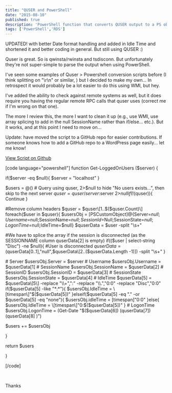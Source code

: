```yaml
---
title: "QUSER and PowerShell"
date: "2015-08-10"
published: true
description: 'PowerShell function that converts QUSER output to a PS object!'
tags: ['PowerShell','RDS']
---
```


UPDATED! with better Date format handling and added in Idle Time and shortened it and better coding in general. But still using QUSER :)

Quser is great. So is qwinsta/rwinsta and tsdisconn. But unfortunately they're not super-simple to parse the output when using PowerShell.

I've seen some examples of Quser > Powershell conversion scripts before (I think splitting on "\\r\\n" or similar, ) but I decided to make my own... In retrospect it would probably be a lot easier to do this using WMI, but hey.

I've added the ability to check against remote systems as well, but it does require you having the regular remote RPC calls that quser uses (correct me if I'm wrong on that one).

The more I review this, the more I want to clean it up (e.g., use WMI, use array splicing to add in the null SessionName rather than if/else... etc.). But it works, and at this point I need to move on...

Update: have moved the script to a GitHub repo for easier contributions. If someone knows how to add a GitHub repo to a WordPress page easily... let me know!

[View Script on Github](https://github.com/jeremysprite/ps-quser)

\[code language="powershell"\] function Get-LoggedOnUsers ($server) {

if($server -eq $null){ $server = "localhost" }

$users = @() # Query using quser, 2>$null to hide "No users exists...", then skip to the next server $quser = quser /server:$server 2>$null if(!($quser)){ Continue }

#Remove column headers $quser = $quser\[1..$($quser.Count)\] foreach($user in $quser){ $usersObj = \[PSCustomObject\]@{Server=$null;Username=$null;SessionName=$null;SessionId=$Null;SessionState=$null;LogonTime=$null;IdleTime=$null} $quserData = $user -split "\\s+"

#We have to splice the array if the session is disconnected (as the SESSIONNAME column quserData\[2\] is empty) if(($user | select-string "Disc") -ne $null){ #User is disconnected $quserData = ($quserData\[0..1\],"null",$quserData\[2..($quserData.Length -1)\]) -split "\\s+" }

\# Server $usersObj.Server = $server # Username $usersObj.Username = $quserData\[1\] # SessionName $usersObj.SessionName = $quserData\[2\] # SessionID $usersObj.SessionID = $quserData\[3\] # SessionState $usersObj.SessionState = $quserData\[4\] # IdleTime $quserData\[5\] = $quserData\[5\] -replace "\\+",":" -replace "\\.","0:0" -replace "Disc","0:0" if($quserData\[5\] -like "\*:\*"){ $usersObj.IdleTime = \[timespan\]"$($quserData\[5\])" }elseif($quserData\[5\] -eq "." -or $quserData\[5\] -eq "none"){ $usersObj.idleTime = \[timespan\]"0:0" }else{ $usersObj.IdleTime = \[timespan\]"0:$($quserData\[5\])" } # LogonTime $usersObj.LogonTime = (Get-Date "$($quserData\[6\]) $($quserData\[7\]) $($quserData\[8\] )")

$users += $usersObj

}

return $users

}

\[/code\]

 

Thanks
